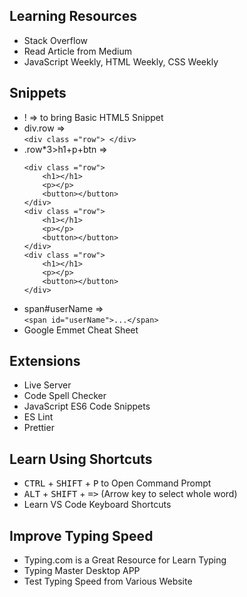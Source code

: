 ## Learning Resources
- Stack Overflow
- Read Article from Medium
- JavaScript Weekly, HTML Weekly, CSS Weekly
## Snippets
- ! => to bring Basic HTML5 Snippet
- div.row =><br> ```<div class ="row"> </div>```
- .row*3>h1+p+btn => 
    ```
    <div class ="row">
        <h1></h1>
        <p></p>
        <button></button>
    </div>
    <div class ="row">
        <h1></h1>
        <p></p>
        <button></button>
    </div>
    <div class ="row">
        <h1></h1>
        <p></p>
        <button></button>
    </div>
    ```
- span#userName => <br>```<span id="userName">...</span>```
- Google Emmet Cheat Sheet
## Extensions
- Live Server
- Code Spell Checker
- JavaScript ES6 Code Snippets
- ES Lint
- Prettier
## Learn Using Shortcuts
- <kbd>CTRL</kbd> + <kbd>SHIFT</kbd> + <kbd>P</kbd> to Open Command Prompt
- <kbd>ALT</kbd> + <kbd>SHIFT</kbd> + <kbd>=></kbd> (Arrow key to select whole word)
- Learn VS Code Keyboard Shortcuts
## Improve Typing Speed
- Typing.com is a Great Resource for Learn Typing
- Typing Master Desktop APP
- Test Typing Speed from Various Website